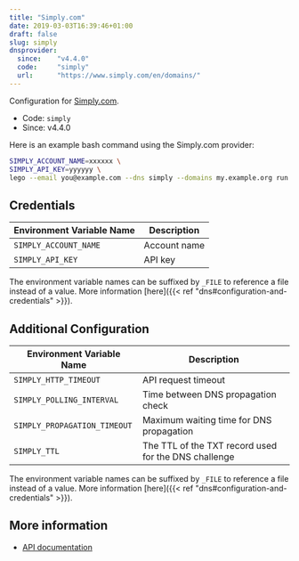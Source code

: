 ```yaml
---
title: "Simply.com"
date: 2019-03-03T16:39:46+01:00
draft: false
slug: simply
dnsprovider:
  since:    "v4.4.0"
  code:     "simply"
  url:      "https://www.simply.com/en/domains/"
---
```


<!-- THIS DOCUMENTATION IS AUTO-GENERATED. PLEASE DO NOT EDIT. -->
<!-- providers/dns/simply/simply.toml -->
<!-- THIS DOCUMENTATION IS AUTO-GENERATED. PLEASE DO NOT EDIT. -->


Configuration for [Simply.com](https://www.simply.com/en/domains/).


<!--more-->

- Code: `simply`
- Since: v4.4.0


Here is an example bash command using the Simply.com provider:

```bash
SIMPLY_ACCOUNT_NAME=xxxxxx \
SIMPLY_API_KEY=yyyyyy \
lego --email you@example.com --dns simply --domains my.example.org run
```




## Credentials

| Environment Variable Name | Description |
|-----------------------|-------------|
| `SIMPLY_ACCOUNT_NAME` | Account name |
| `SIMPLY_API_KEY` | API key |

The environment variable names can be suffixed by `_FILE` to reference a file instead of a value.
More information [here]({{< ref "dns#configuration-and-credentials" >}}).


## Additional Configuration

| Environment Variable Name | Description |
|--------------------------------|-------------|
| `SIMPLY_HTTP_TIMEOUT` | API request timeout |
| `SIMPLY_POLLING_INTERVAL` | Time between DNS propagation check |
| `SIMPLY_PROPAGATION_TIMEOUT` | Maximum waiting time for DNS propagation |
| `SIMPLY_TTL` | The TTL of the TXT record used for the DNS challenge |

The environment variable names can be suffixed by `_FILE` to reference a file instead of a value.
More information [here]({{< ref "dns#configuration-and-credentials" >}}).




## More information

- [API documentation](https://www.simply.com/en/docs/api/)

<!-- THIS DOCUMENTATION IS AUTO-GENERATED. PLEASE DO NOT EDIT. -->
<!-- providers/dns/simply/simply.toml -->
<!-- THIS DOCUMENTATION IS AUTO-GENERATED. PLEASE DO NOT EDIT. -->
